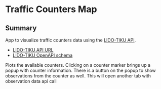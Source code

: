 # Traffic Counters Map

## Summary

App to visualize traffic counters data using the [LIDO-TIKU
API](https://github.com/City-of-Helsinki/lidotiku).

- [LIDO-TIKU API URL](https://lidotiku.api.dev.hel.ninja/api/?format=api)
- [LIDO-TIKU OpenAPI schema](https://lidotiku.api.dev.hel.ninja/openapi-schema.json)

Plots the available counters. Clicking on a counter marker brings up a popup
with counter information. There is a button on the popup to show observations
from the counter as well. This will open another tab with observation data api
call
